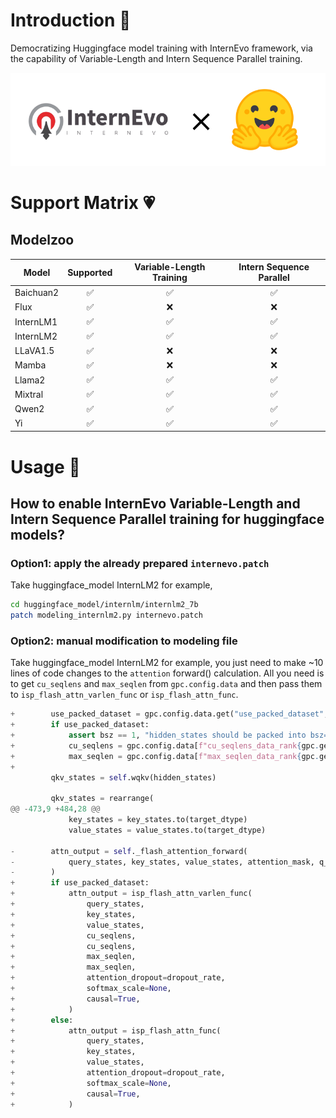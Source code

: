 # Introduction :muscle:

Democratizing Huggingface model training with InternEvo framework, via the capability of Variable-Length and Intern Sequence Parallel training.

![InternEvo_and_Huggingface](doc/images/InternEvo_and_Huggingface.png)


# Support Matrix :heartpulse:

## Modelzoo

| Model     | Supported         | Variable-Length Training | Intern Sequence Parallel |
|-----------|:-----------------:|:------------------------:|:------------------------:|
| Baichuan2 |:white_check_mark: |:white_check_mark:        |:white_check_mark:        |
| Flux      |:white_check_mark: |:x:                       |:x:                       |
| InternLM1 |:white_check_mark: |:white_check_mark:        |:white_check_mark:        |
| InternLM2 |:white_check_mark: |:white_check_mark:        |:white_check_mark:        |
| LLaVA1.5  |:white_check_mark: |:x:                       |:x:                       |
| Mamba     |:white_check_mark: |:x:                       |:x:                       |
| Llama2    |:white_check_mark: |:white_check_mark:        |:white_check_mark:        |
| Mixtral   |:white_check_mark: |:white_check_mark:        |:white_check_mark:        |
| Qwen2     |:white_check_mark: |:white_check_mark:        |:white_check_mark:        |
| Yi        |:white_check_mark: |:white_check_mark:        |:white_check_mark:        |


# Usage :rocket:

## How to enable InternEvo Variable-Length and Intern Sequence Parallel training for huggingface models?

### Option1: apply the already prepared `internevo.patch`

Take huggingface_model InternLM2 for example,

```bash
cd huggingface_model/internlm/internlm2_7b
patch modeling_internlm2.py internevo.patch
```

### Option2: manual modification to modeling file

Take huggingface_model InternLM2 for example, you just need to make ~10 lines of code changes to the `attention` forward() calculation. All you need is to get `cu_seqlens` and `max_seqlen` from `gpc.config.data` and then pass them to `isp_flash_attn_varlen_func` or `isp_flash_attn_func`.

``` python
+        use_packed_dataset = gpc.config.data.get("use_packed_dataset", False)
+        if use_packed_dataset:
+            assert bsz == 1, "hidden_states should be packed into bsz=1 when use_packed_dataset=True"
+            cu_seqlens = gpc.config.data[f"cu_seqlens_data_rank{gpc.get_local_rank(ParallelMode.DATA)}"]
+            max_seqlen = gpc.config.data[f"max_seqlen_data_rank{gpc.get_local_rank(ParallelMode.DATA)}"]
+
         qkv_states = self.wqkv(hidden_states)
 
         qkv_states = rearrange(
@@ -473,9 +484,28 @@
             key_states = key_states.to(target_dtype)
             value_states = value_states.to(target_dtype)
 
-        attn_output = self._flash_attention_forward(
-            query_states, key_states, value_states, attention_mask, q_len, dropout=dropout_rate
-        )
+        if use_packed_dataset:
+            attn_output = isp_flash_attn_varlen_func(
+                query_states,
+                key_states,
+                value_states,
+                cu_seqlens,
+                cu_seqlens,
+                max_seqlen,
+                max_seqlen,
+                attention_dropout=dropout_rate,
+                softmax_scale=None,
+                causal=True,
+            )
+        else:
+            attn_output = isp_flash_attn_func(
+                query_states, 
+                key_states, 
+                value_states, 
+                attention_dropout=dropout_rate, 
+                softmax_scale=None, 
+                causal=True,
+            )
```
